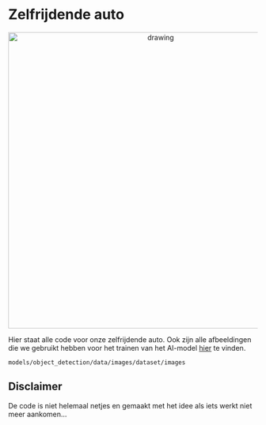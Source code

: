 # Zelfrijdende auto

<p align="center">
    <img src=".img/voorblad%20pws.png" alt="drawing" width="600"/>
</p>

Hier staat alle code voor onze zelfrijdende auto. Ook zijn alle afbeeldingen die we gebruikt hebben voor het trainen van het AI-model [hier](./models/object_detection/data/images/dataset/images) te vinden.
```
models/object_detection/data/images/dataset/images
```
## Disclaimer
De code is niet helemaal netjes en gemaakt met het idee als iets werkt niet meer aankomen...